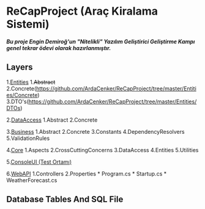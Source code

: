 # ReCapProject (Araç Kiralama Sistemi)
##### Bu proje Engin Demiroğ'un "Nitelikli" Yazılım Geliştirici Geliştirme Kampı genel tekrar ödevi olarak hazırlanmıştır.

## Layers
  1.[Entities](https://github.com/ArdaCenker/ReCapProject/tree/master/Entities)
      1.~~Abstract~~
      2.Concrete(https://github.com/ArdaCenker/ReCapProject/tree/master/Entities/Concrete)
      3.DTO's(https://github.com/ArdaCenker/ReCapProject/tree/master/Entities/DTOs)
    
  2.[DataAccess](https://github.com/ArdaCenker/ReCapProject/tree/master/DataAccess)
      1.Abstract
      2.Concrete
  
  3.[Business](https://github.com/ArdaCenker/ReCapProject/tree/master/Business)
      1.Abstract
      2.Concrete
      3.Constants
      4.DependencyResolvers
      5.ValidationRules
  
  4.[Core](https://github.com/ArdaCenker/ReCapProject/tree/master/Core)
      1.Aspects
      2.CrossCuttingConcerns
      3.DataAccess
      4.Entities
      5.Utilities
  
  5.[ConsoleUI (Test Ortamı)](https://github.com/ArdaCenker/ReCapProject/tree/master/ConsoleUI)
  
  6.[WebAPI](https://github.com/ArdaCenker/ReCapProject/tree/master/WebAPI)
      1.Controllers
      2.Properties
      * Program.cs
      * Startup.cs
      * WeatherForecast.cs


## Database Tables And SQL File
